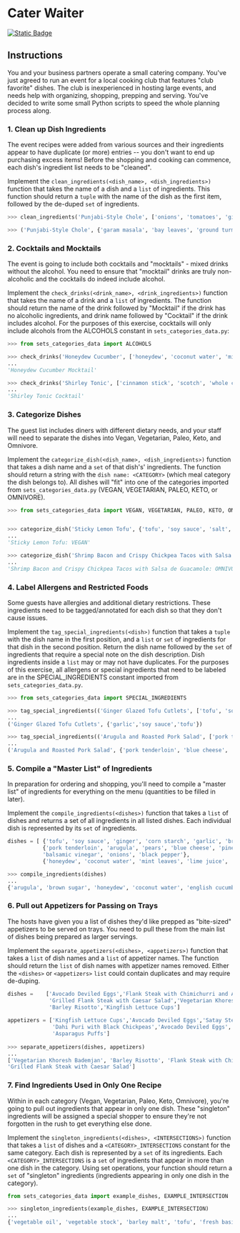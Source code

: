 # Cater Waiter
[![Static Badge](https://img.shields.io/badge/Link-To%20Exercise-blue)](https://exercism.org/tracks/python/exercises/cater-waiter)

## Instructions

You and your business partners operate a small catering company. You've just 
agreed to run an event for a local cooking club that features "club favorite" 
dishes. The club is inexperienced in hosting large events, and needs help with 
organizing, shopping, prepping and serving. You've decided to write some small 
Python scripts to speed the whole planning process along.

### 1. Clean up Dish Ingredients

The event recipes were added from various sources and their ingredients appear 
to have duplicate (or more) entries -- you don't want to end up purchasing 
excess items! Before the shopping and cooking can commence, each dish's 
ingredient list needs to be "cleaned".

Implement the `clean_ingredients(<dish_name>, <dish_ingredients>)` function 
that takes the name of a dish and a `list` of ingredients. This function should 
return a `tuple` with the name of the dish as the first item, followed by the 
de-duped `set` of ingredients.

```python
>>> clean_ingredients('Punjabi-Style Chole', ['onions', 'tomatoes', 'ginger paste', 'garlic paste', 'ginger paste', 'vegetable oil', 'bay leaves', 'cloves', 'cardamom', 'cilantro', 'peppercorns', 'cumin powder', 'chickpeas', 'coriander powder', 'red chili powder', 'ground turmeric', 'garam masala', 'chickpeas', 'ginger', 'cilantro'])

>>> ('Punjabi-Style Chole', {'garam masala', 'bay leaves', 'ground turmeric', 'ginger', 'garlic paste', 'peppercorns', 'ginger paste', 'red chili powder', 'cardamom', 'chickpeas', 'cumin powder', 'vegetable oil', 'tomatoes', 'coriander powder', 'onions', 'cilantro', 'cloves'})
```

### 2. Cocktails and Mocktails

The event is going to include both cocktails and "mocktails" - mixed drinks 
without the alcohol. You need to ensure that "mocktail" drinks are truly 
non-alcoholic and the cocktails do indeed include alcohol.

Implement the `check_drinks(<drink_name>, <drink_ingredients>)` function that 
takes the name of a drink and a `list` of ingredients. The function should 
return the name of the drink followed by "Mocktail" if the drink has no 
alcoholic ingredients, and drink name followed by "Cocktail" if the drink 
includes alcohol. For the purposes of this exercise, cocktails will only 
include alcohols from the ALCOHOLS constant in `sets_categories_data.py`:

```python
>>> from sets_categories_data import ALCOHOLS 

>>> check_drinks('Honeydew Cucumber', ['honeydew', 'coconut water', 'mint leaves', 'lime juice', 'salt', 'english cucumber'])
...
'Honeydew Cucumber Mocktail'

>>> check_drinks('Shirley Tonic', ['cinnamon stick', 'scotch', 'whole cloves', 'ginger', 'pomegranate juice', 'sugar', 'club soda'])
...
'Shirley Tonic Cocktail'
```

### 3. Categorize Dishes

The guest list includes diners with different dietary needs, and your staff 
will need to separate the dishes into Vegan, Vegetarian, Paleo, Keto, and 
Omnivore.

Implement the `categorize_dish(<dish_name>, <dish_ingredients>)` function that 
takes a dish name and a `set` of that dish's' ingredients. The function should 
return a string with the `dish name: <CATEGORY>` (which meal category the dish 
belongs to). All dishes will "fit" into one of the categories imported from 
`sets_categories_data.py` (VEGAN, VEGETARIAN, PALEO, KETO, or OMNIVORE).

```python
>>> from sets_categories_data import VEGAN, VEGETARIAN, PALEO, KETO, OMNIVORE


>>> categorize_dish('Sticky Lemon Tofu', {'tofu', 'soy sauce', 'salt', 'black pepper', 'cornstarch', 'vegetable oil', 'garlic', 'ginger', 'water', 'vegetable stock', 'lemon juice', 'lemon zest', 'sugar'})
...
'Sticky Lemon Tofu: VEGAN'

>>> categorize_dish('Shrimp Bacon and Crispy Chickpea Tacos with Salsa de Guacamole', {'shrimp', 'bacon', 'avocado', 'chickpeas', 'fresh tortillas', 'sea salt', 'guajillo chile', 'slivered almonds', 'olive oil', 'butter', 'black pepper', 'garlic', 'onion'})
...
'Shrimp Bacon and Crispy Chickpea Tacos with Salsa de Guacamole: OMNIVORE'
```

### 4. Label Allergens and Restricted Foods

Some guests have allergies and additional dietary restrictions. These 
ingredients need to be tagged/annotated for each dish so that they don't cause 
issues.

Implement the `tag_special_ingredients(<dish>)` function that takes a `tuple` 
with the dish name in the first position, and a `list` or `set` of ingredients 
for that dish in the second position. Return the dish name followed by the 
`set` of ingredients that require a special note on the dish description. Dish 
ingredients inside a `list` may or may not have duplicates. For the purposes of 
this exercise, all allergens or special ingredients that need to be labeled are 
in the SPECIAL_INGREDIENTS constant imported from `sets_categories_data.py`.

```python
>>> from sets_categories_data import SPECIAL_INGREDIENTS

>>> tag_special_ingredients(('Ginger Glazed Tofu Cutlets', ['tofu', 'soy sauce', 'ginger', 'corn starch', 'garlic', 'brown sugar', 'sesame seeds', 'lemon juice']))
...
('Ginger Glazed Tofu Cutlets', {'garlic','soy sauce','tofu'})

>>> tag_special_ingredients(('Arugula and Roasted Pork Salad', ['pork tenderloin', 'arugula', 'pears', 'blue cheese', 'pine nuts', 'balsamic vinegar', 'onions', 'black pepper']))
...
('Arugula and Roasted Pork Salad', {'pork tenderloin', 'blue cheese', 'pine nuts', 'onions'})
```

### 5. Compile a "Master List" of Ingredients

In preparation for ordering and shopping, you'll need to compile a "master 
list" of ingredients for everything on the menu (quantities to be filled in 
later).

Implement the `compile_ingredients(<dishes>)` function that takes a `list` of 
dishes and returns a set of all ingredients in all listed dishes. Each 
individual dish is represented by its `set` of ingredients.

```python
dishes = [ {'tofu', 'soy sauce', 'ginger', 'corn starch', 'garlic', 'brown sugar', 'sesame seeds', 'lemon juice'},
           {'pork tenderloin', 'arugula', 'pears', 'blue cheese', 'pine nuts',
           'balsamic vinegar', 'onions', 'black pepper'},
           {'honeydew', 'coconut water', 'mint leaves', 'lime juice', 'salt', 'english cucumber'}]

>>> compile_ingredients(dishes)
...
{'arugula', 'brown sugar', 'honeydew', 'coconut water', 'english cucumber', 'balsamic vinegar', 'mint leaves', 'pears', 'pork tenderloin', 'ginger', 'blue cheese', 'soy sauce', 'sesame seeds', 'black pepper', 'garlic', 'lime juice', 'corn starch', 'pine nuts', 'lemon juice', 'onions', 'salt', 'tofu'}
```

### 6. Pull out Appetizers for Passing on Trays

The hosts have given you a list of dishes they'd like prepped as "bite-sized" 
appetizers to be served on trays. You need to pull these from the main list of 
dishes being prepared as larger servings.

Implement the `separate_appetizers(<dishes>, <appetizers>)` function that takes 
a `list` of dish names and a `list` of appetizer names. The function should 
return the `list` of dish names with appetizer names removed. Either the 
`<dishes>` or `<appetizers>` `list` could contain duplicates and may require 
de-duping.

```python
dishes =    ['Avocado Deviled Eggs','Flank Steak with Chimichurri and Asparagus', 'Kingfish Lettuce Cups',
             'Grilled Flank Steak with Caesar Salad','Vegetarian Khoresh Bademjan','Avocado Deviled Eggs',
             'Barley Risotto','Kingfish Lettuce Cups']
          
appetizers = ['Kingfish Lettuce Cups','Avocado Deviled Eggs','Satay Steak Skewers',
              'Dahi Puri with Black Chickpeas','Avocado Deviled Eggs','Asparagus Puffs',
              'Asparagus Puffs']
              
>>> separate_appetizers(dishes, appetizers)
...
['Vegetarian Khoresh Bademjan', 'Barley Risotto', 'Flank Steak with Chimichurri and Asparagus', 
'Grilled Flank Steak with Caesar Salad']
```

### 7. Find Ingredients Used in Only One Recipe

Within in each category (Vegan, Vegetarian, Paleo, Keto, Omnivore), you're 
going to pull out ingredients that appear in only one dish. These "singleton" 
ingredients will be assigned a special shopper to ensure they're not forgotten 
in the rush to get everything else done.

Implement the `singleton_ingredients(<dishes>, <INTERSECTIONS>)` function that 
takes a `list` of dishes and a `<CATEGORY>_INTERSECTIONS` constant for the same
category. Each dish is represented by a `set` of its ingredients. Each 
`<CATEGORY>_INTERSECTIONS` is a `set` of ingredients that appear in more than 
one dish in the category. Using set operations, your function should return a 
`set` of "singleton" ingredients (ingredients appearing in only one dish in the 
category).

```python
from sets_categories_data import example_dishes, EXAMPLE_INTERSECTION

>>> singleton_ingredients(example_dishes, EXAMPLE_INTERSECTION)
...
{'vegetable oil', 'vegetable stock', 'barley malt', 'tofu', 'fresh basil', 'lemon', 'ginger', 'honey', 'spaghetti', 'cornstarch', 'yeast', 'red onion', 'breadcrumbs', 'mixed herbs', 'garlic powder', 'celeriac', 'lemon zest', 'sunflower oil', 'mushrooms', 'silken tofu', 'smoked tofu', 'bell pepper', 'cashews', 'oregano', 'tomatoes', 'parsley', 'red pepper flakes', 'rosemary'}
```